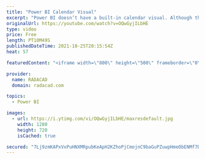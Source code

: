 ```yaml
---
title: "Power BI Calendar Visual"
excerpt: "Power BI doesn’t have a built-in calendar visual. Although there are some custom visuals for building a calendar, however, custom visuals come with some limitations sometimes. In this article and video, I explained how you can use built-in visuals to create a calendar visualization in your report. Get"
originalUrl: https://youtube.com/watch?v=OQwGyjILbHE
type: video
price: Free
length: PT10M49S
publishedDateTime: 2021-10-25T20:15:54Z
heat: 57

featuredContent: "<iframe width=\"800\" height=\"500\" frameborder=\"0\" src=\"https://www.youtube.com/embed/OQwGyjILbHE\" allow=\"accelerometer; autoplay; encrypted-media; gyroscope; picture-in-picture\" allowfullscreen></iframe>"

provider:
  name: RADACAD
  domain: radacad.com

topics:
  - Power BI

images:
  - url: https://i.ytimg.com/vi/OQwGyjILbHE/maxresdefault.jpg
    width: 1280
    height: 720
    isCached: true

secured: "7Lj9zmKAPxVxPuHNXMRpubKeApH2KZhoPjCmojnC9baGuPZuwpHmeObENMf7DtZK48rzcCK7rzcswVLAo25NDm4oiGPRk/WJWbW6zo1717b3gc/OnVwM0pYPAjut9bjKB15KPH3jVPzBaYO4vZ8Q857f8iyXRUNfawaowId7m0BL2ZzlJ29SAnHskI2hnOXXRTi0LjRWR5e04STJfrweO+OxCNs4kl8X1HU8vDTYbX56jwuoqLB+gvLCkcNKzytI7mexHKgUf/XldKoMll6KUb3uhX6p1DQwGjv/PMSl3wRnXT0+Wm9vnBzgaYl5HYodYP7BGOCkSr4lc8EC6QhMydW+pExQw/sfzLgOKBkzVf9+mbIXAcRosJdXXGC+TGF3rbUWOo2ZuAYgazHOc7yA3Wpj7MwBRDiLrEFzx3zcLuY=;rFnuqIHoYhVHELwXCMUu3w=="
---
```


